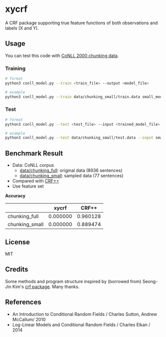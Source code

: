 # xycrf
A CRF package supporting true feature functions of both observations and labels (X and Y).

## Usage

You can test this code with [CoNLL 2000 chunking data](https://www.clips.uantwerpen.be/conll2000/chunking/).

### Training

```sh
# format
python3 conll_model.py --train <train_file> --output <model_file>

# example
python3 conll_model.py --train data/chunking_small/train.data small_model.json
```

### Test

```sh
# format
python3 conll_model.py --test <test_file> --input <trained_model_file>

# example
python3 conll_model.py --test data/chunking_small/test.data --input small_model.json
```

## Benchmark Result

- Data: CoNLL corpus
    - [data/chunking_full](https://github.com/dvdrndlph/xycrf/data/chunking_full): original data (8936 sentences)
    - [data/chunking_small](https://github.com/dvdrndlph/xycrf/data/chunking_small): sampled data (77 sentences)
- Compared with [CRF++](http://taku910.github.io/crfpp/)
- Use feature set

**Accuracy**

|                | xycrf    |  CRF++   |
|--------------- |----------| -------- |
| chunking_full  | 0.000000 | 0.960128 |
| chunking_small | 0.000000 | 0.889474 |

## License
MIT

## Credits
Some methods and program structure inspired by (borrowed from) Seong-Jin Kim's [crf package](https://github.com/lancifollia/crf).
Many thanks.

## References
- An Introduction to Conditional Random Fields / Charles Sutton, Andrew McCallum/ 2010
- Log-Linear Models and Conditional Random Fields / Charles Elkan / 2014
